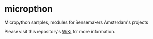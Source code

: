 # micropthon
Micropython samples, modules for Sensemakers Amsterdam's projects

Please visit this repository's [WiKi](../../wiki) for more information.
